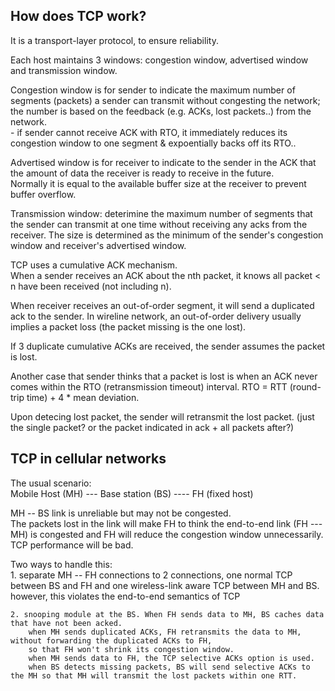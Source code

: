 How does TCP work?
---------------------------

It is a transport-layer protocol, to ensure reliability.

Each host maintains 3 windows: congestion window, advertised window and transmission window.  

Congestion window is for sender to indicate the maximum number of segments (packets) a sender can transmit without congesting the network; 
the number is based on the feedback (e.g. ACKs, lost packets..) from the network.  
	- if sender cannot receive ACK with RTO, it immediately reduces its congestion window to one segment & expoentially backs off its RTO..
	
Advertised window is for receiver to indicate to the sender in the ACK that the amount of data 
the receiver is ready to receive in the future.  
Normally it is equal to the available buffer size at the receiver to prevent buffer overflow.

Transmission window: deterimine the maximum number of segments that the sender can transmit at one time 
without receiving any acks from the receiver. 
The size is determined as the minimum of the sender's congestion window and receiver's advertised window.

TCP uses a cumulative ACK mechanism.  
When a sender receives an ACK about the nth packet, it knows all packet < n have been received (not including n).

When receiver receives an out-of-order segment, it will send a duplicated ack to the sender. 
In wireline network, an out-of-order delivery usually implies a packet loss (the packet missing is the one lost).

If 3 duplicate cumulative ACKs are received, the sender assumes the packet is lost.

Another case that sender thinks that a packet is lost is when an ACK never comes within the RTO (retransmission timeout) interval. 
RTO = RTT (round-trip time) + 4 * mean deviation.

Upon detecing lost packet, the sender will retransmit the lost packet. (just the single packet? or the packet indicated in ack + all packets after?)


TCP in cellular networks
-------------------------

The usual scenario:  
Mobile Host (MH) --- Base station (BS) ---- FH (fixed host)

MH -- BS link is unreliable but may not be congested.  
The packets lost in the link will make FH to think the end-to-end link (FH --- MH) is congested and FH will reduce the congestion window unnecessarily.
TCP performance will be bad.

Two ways to handle this:  
	1. separate MH -- FH connections to 2 connections, one normal TCP between BS and FH and one wireless-link aware TCP between MH and BS. 
		however, this violates the end-to-end semantics of TCP

	2. snooping module at the BS. When FH sends data to MH, BS caches data that have not been acked. 
		when MH sends duplicated ACKs, FH retransmits the data to MH, without forwarding the duplicated ACKs to FH, 
		so that FH won't shrink its congestion window. 
		when MH sends data to FH, the TCP selective ACKs option is used. 
		when BS detects missing packets, BS will send selective ACKs to the MH so that MH will transmit the lost packets within one RTT. 

